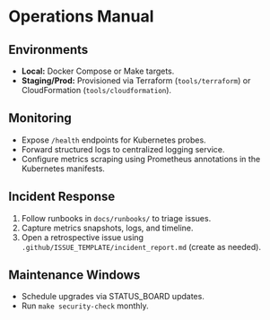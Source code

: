 # Operations Manual

## Environments
- **Local:** Docker Compose or Make targets.
- **Staging/Prod:** Provisioned via Terraform (`tools/terraform`) or CloudFormation (`tools/cloudformation`).

## Monitoring
- Expose `/health` endpoints for Kubernetes probes.
- Forward structured logs to centralized logging service.
- Configure metrics scraping using Prometheus annotations in the Kubernetes manifests.

## Incident Response
1. Follow runbooks in `docs/runbooks/` to triage issues.
2. Capture metrics snapshots, logs, and timeline.
3. Open a retrospective issue using `.github/ISSUE_TEMPLATE/incident_report.md` (create as needed).

## Maintenance Windows
- Schedule upgrades via STATUS_BOARD updates.
- Run `make security-check` monthly.
